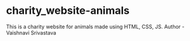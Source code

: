 # charity_website-animals
This is a charity website for animals made using HTML, CSS, JS.
Author - Vaishnavi Srivastava
